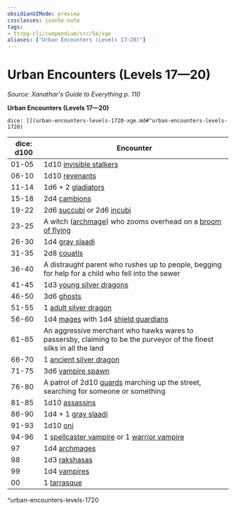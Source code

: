 ```yaml
---
obsidianUIMode: preview
cssclasses: json5e-note
tags:
- ttrpg-cli/compendium/src/5e/xge
aliases: ["Urban Encounters (Levels 17—20)"]
---
```

# Urban Encounters (Levels 17—20)
*Source: Xanathar's Guide to Everything p. 110* 

**Urban Encounters (Levels 17—20)**

`dice: [](urban-encounters-levels-1720-xge.md#^urban-encounters-levels-1720)`

| dice: d100 | Encounter |
|------------|-----------|
| 01-05 | 1d10 [invisible stalkers](2-Mechanics/CLI/bestiary/elemental/invisible-stalker-xmm.md) |
| 06-10 | 1d10 [revenants](2-Mechanics/CLI/bestiary/undead/revenant-xmm.md) |
| 11-14 | 1d6 + 2 [gladiators](2-Mechanics/CLI/bestiary/humanoid/gladiator-xmm.md) |
| 15-18 | 2d4 [cambions](2-Mechanics/CLI/bestiary/fiend/cambion-xmm.md) |
| 19-22 | 2d6 [succubi](2-Mechanics/CLI/bestiary/fiend/succubus-xmm.md) or 2d6 [incubi](2-Mechanics/CLI/bestiary/fiend/incubus-xmm.md) |
| 23-25 | A witch ([archmage](2-Mechanics/CLI/bestiary/humanoid/archmage-xmm.md)) who zooms overhead on a [broom of flying](2-Mechanics/CLI/items/broom-of-flying-xdmg.md) |
| 26-30 | 1d4 [gray slaadi](2-Mechanics/CLI/bestiary/aberration/gray-slaad-xmm.md) |
| 31-35 | 2d8 [couatls](2-Mechanics/CLI/bestiary/celestial/couatl-xmm.md) |
| 36-40 | A distraught parent who rushes up to people, begging for help for a child who fell into the sewer |
| 41-45 | 1d3 [young silver dragons](2-Mechanics/CLI/bestiary/dragon/young-silver-dragon-xmm.md) |
| 46-50 | 3d6 [ghosts](2-Mechanics/CLI/bestiary/undead/ghost-xmm.md) |
| 51-55 | 1 [adult silver dragon](2-Mechanics/CLI/bestiary/dragon/adult-silver-dragon-xmm.md) |
| 56-60 | 1d4 [mages](2-Mechanics/CLI/bestiary/humanoid/mage-xmm.md) with 1d4 [shield guardians](2-Mechanics/CLI/bestiary/construct/shield-guardian-xmm.md) |
| 61-65 | An aggressive merchant who hawks wares to passersby, claiming to be the purveyor of the finest silks in all the land |
| 66-70 | 1 [ancient silver dragon](2-Mechanics/CLI/bestiary/dragon/ancient-silver-dragon-xmm.md) |
| 71-75 | 3d6 [vampire spawn](2-Mechanics/CLI/bestiary/undead/vampire-spawn-xmm.md) |
| 76-80 | A patrol of 2d10 [guards](2-Mechanics/CLI/bestiary/humanoid/guard-xmm.md) marching up the street, searching for someone or something |
| 81-85 | 1d10 [assassins](2-Mechanics/CLI/bestiary/humanoid/assassin-xmm.md) |
| 86-90 | 1d4 + 1 [gray slaadi](2-Mechanics/CLI/bestiary/aberration/gray-slaad-xmm.md) |
| 91-93 | 1d10 [oni](2-Mechanics/CLI/bestiary/fiend/oni-xmm.md) |
| 94-96 | 1 [spellcaster vampire](2-Mechanics/CLI/bestiary/undead/vampire-xmm.md) or 1 [warrior vampire](2-Mechanics/CLI/bestiary/undead/vampire-xmm.md) |
| 97 | 1d4 [archmages](2-Mechanics/CLI/bestiary/humanoid/archmage-xmm.md) |
| 98 | 1d3 [rakshasas](2-Mechanics/CLI/bestiary/fiend/rakshasa-xmm.md) |
| 99 | 1d4 [vampires](2-Mechanics/CLI/bestiary/undead/vampire-xmm.md) |
| 00 | 1 [tarrasque](2-Mechanics/CLI/bestiary/monstrosity/tarrasque-xmm.md) |
^urban-encounters-levels-1720